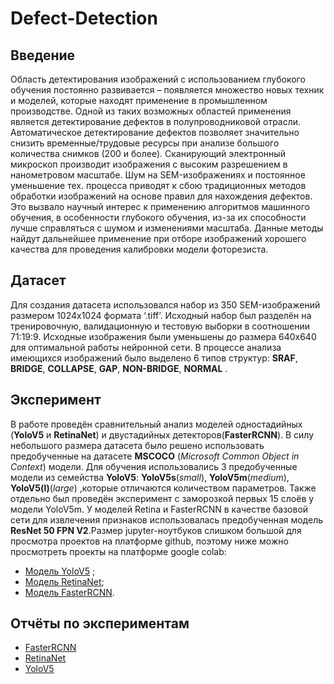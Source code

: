 # Defect-Detection

## Введение 
Область детектирования изображений с использованием глубокого обучения постоянно развивается – появляется множество новых техник и моделей, которые находят применение в промышленном производстве. Одной из таких возможных областей применения является детектирование дефектов в полупроводниковой отрасли. Автоматическое детектирование дефектов позволяет значительно снизить временные/трудовые ресурсы при анализе большого количества снимков (200 и более). Сканирующий электронный микроскоп производит изображения с высоким разрешением в нанометровом масштабе. Шум на SEM-изображениях и постоянное уменьшение тех. процесса приводят к сбою традиционных методов обработки изображений на основе правил для нахождения дефектов. Это вызвало научный интерес к применению алгоритмов машинного обучения, в особенности глубокого обучения, из-за их способности лучше справляться с шумом и изменениями масштаба. Данные методы найдут дальнейшее применение при отборе изображений хорошего качества для проведения калибровки модели фоторезиста.

## Датасет
Для создания датасета использовался набор из 350 SEM-изображений размером 1024x1024 формата ‘.tiff’. Исходный набор был разделён на тренировочную, валидационную и тестовую выборки в соотношении 71:19:9. Исходные изображения были уменьшены до размера 640x640 для оптимальной работы нейронной сети. В процессе анализа имеющихся изображений было выделено 6 типов структур: **SRAF**, **BRIDGE**, **COLLAPSE**, **GAP**, **NON-BRIDGE**, **NORMAL** .

## Эксперимент
В работе проведён сравнительный анализ моделей одностадийных (**YoloV5** и **RetinaNet**) и двустадийных детекторов(**FasterRCNN**). В силу небольшого размера датасета было решено использовать предобученные на датасете **MSCOCO** (*Microsoft* *Common* *Object* *in* *Context*) модели. Для обучения использовались 3 предобученные модели из семейства **YoloV5**: **YoloV5s**(*small*), **YoloV5m**(*medium*), **YoloV5(l)**(*large*) ,которые отличаются количеством параметров. Также отдельно был проведён эксперимент с заморозкой первых 15 слоёв у модели YoloV5m. У моделей Retina и FasterRCNN в качестве базовой сети для извлечения признаков использовалась предобученная модель **ResNet 50 FPN V2**.Размер jupyter-ноутбуков слишком большой для просмотра проектов на платформе github, поэтому ниже можно просмотреть проекты  на платформе google colab:

* [Модель YoloV5](https://drive.google.com/file/d/1tWXDTCf9PU91_FQEolvEb5mwBZghlqMA/view?usp=sharing) ;
* [Модель RetinaNet](https://colab.research.google.com/drive/1RE86kC1hvKwxSVpbnZw43GGMJ4eaXm8P?usp=sharing);
* [Модель FasterRCNN](https://colab.research.google.com/drive/1Fp8zvTNBYwg4O5e6dEZuRF2ww6SJeckQ?usp=sharing).

## Отчёты по экспериментам
* [FasterRCNN](https://api.wandb.ai/links/ml_team_mskv/ct39z2bb)
* [RetinaNet](https://wandb.ai/ml_team_mskv/RetinaNet/reports/RetinaNet--Vmlldzo1MTEzOTE4?accessToken=lphq8w1ekatlghijp4tzxrlqjn0ipgtg73jyrz9199o5kzodobo71g85l5gi1h1l)
* [YoloV5](https://wandb.ai/ml_team_mskv/YOLOv5/reports/YoloV5--Vmlldzo1MTA2OTMw?accessToken=z32xznnqlqqtrt1i3xuqhu4bimcaeh0ys879jus351ugovp3un8lximih0e038kx)

